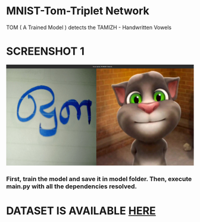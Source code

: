 # MNIST-Tom-Triplet Network
TOM ( A Trained Model ) detects the TAMIZH - Handwritten Vowels
<h1>SCREENSHOT 1</h1>
<img src="https://github.com/arihara-sudhan/Tom-TAMIZH-Vowels/blob/main/ScShots/Screenshot%20from%202023-07-10%2012-08-42.png?raw=true" alt="">
<br>
<h3>First, train the model and save it in model folder. Then, execute main.py with all the dependencies resolved.</h3>
<h1>DATASET IS AVAILABLE <a href="https://www.kaggle.com/datasets/aravindariharasudhan/tamizh-vowels">HERE</a></h1>
